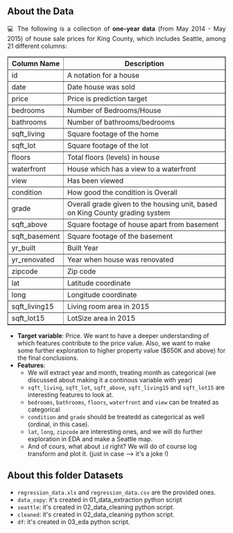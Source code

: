## About the Data

<p align="justify">
  💻 The following is a collection of <b>one-year data</b> (from May 2014 - May 2015) of house sale prices for King County, which includes Seattle, among 21 different columns:
</p>

<p align="center">
<table border="1">
  <tr>
    <th>Column Name</th>
    <th>Description</th>
  </tr>
  <tr>
    <td>id</td>
    <td>A notation for a house</td>
  </tr>
  <tr>
    <td>date</td>
    <td>Date house was sold</td>
  </tr>
  <tr>
    <td>price</td>
    <td>Price is prediction target</td>
  </tr>
  <tr>
    <td>bedrooms</td>
    <td>Number of Bedrooms/House</td>
  </tr>
  <tr>
    <td>bathrooms</td>
    <td>Number of bathrooms/bedrooms</td>
  </tr>
  <tr>
    <td>sqft_living</td>
    <td>Square footage of the home</td>
  </tr>
  <tr>
    <td>sqft_lot</td>
    <td>Square footage of the lot</td>
  </tr>
  <tr>
    <td>floors</td>
    <td>Total floors (levels) in house</td>
  </tr>
  <tr>
    <td>waterfront</td>
    <td>House which has a view to a waterfront</td>
  </tr>
  <tr>
    <td>view</td>
    <td>Has been viewed</td>
  </tr>
  <tr>
    <td>condition</td>
    <td>How good the condition is Overall</td>
  </tr>
  <tr>
    <td>grade</td>
    <td>Overall grade given to the housing unit, based on King County grading system</td>
  </tr>
  <tr>
    <td>sqft_above</td>
    <td>Square footage of house apart from basement</td>
  </tr>
  <tr>
    <td>sqft_basement</td>
    <td>Square footage of the basement</td>
  </tr>
  <tr>
    <td>yr_built</td>
    <td>Built Year</td>
  </tr>
  <tr>
    <td>yr_renovated</td>
    <td>Year when house was renovated</td>
  </tr>
  <tr>
    <td>zipcode</td>
    <td>Zip code</td>
  </tr>
  <tr>
    <td>lat</td>
    <td>Latitude coordinate</td>
  </tr>
  <tr>
    <td>long</td>
    <td>Longitude coordinate</td>
  </tr>
  <tr>
    <td>sqft_living15</td>
    <td>Living room area in 2015</td>
  </tr>
  <tr>
    <td>sqft_lot15</td>
    <td>LotSize area in 2015</td>
  </tr>
</table>
</p>

* **Target variable**: Price. We want to have a deeper understanding of which features contribute to the price value. Also, we want to make some further exploration to higher property value ($650K and above) for the final conclusions.
* **Features**: 
    * We will extract year and month, treating month as categorical (we discussed about making it a continous variable with year)
    * `sqft_living`, `sqft_lot`, `sqft_above`, `sqft_living15` and `sqft_lot15` are interesting features to look at. 
    * `bedrooms`, `bathrooms`, `floors`, `waterfront` and `view` can be treated as categorical
    * `condition` and `grade` should be treatedd as categorical as well (ordinal, in this case).
    * `lat`, `long`, `zipcode` are interesting ones, and we will do further exploration in EDA and make a Seattle map.
    * And of cours, what about `id` right? We will do of course log transform and plot it. (just in case --> it's a joke !)

## About this folder Datasets
* `regression_data.xls` and `regression_data.csv` are the provided ones.
* `data_copy`: it's created in 01_data_extraction python script
* `seattle`: it's created in 02_data_cleaning python script.
* `cleaned`: it's created in 02_data_cleaning python script.
* `df`: it's created in 03_eda python script.
